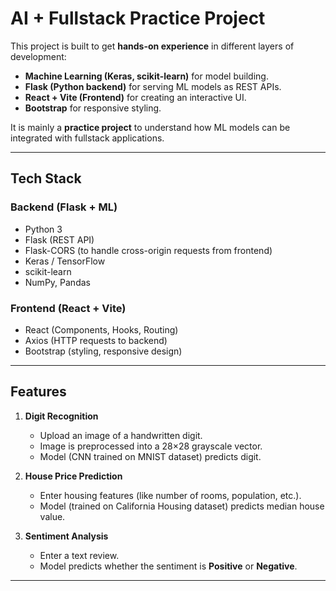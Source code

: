 #  AI + Fullstack Practice Project

This project is built to get **hands-on experience** in different layers of development:  
- **Machine Learning (Keras, scikit-learn)** for model building.  
- **Flask (Python backend)** for serving ML models as REST APIs.  
- **React + Vite (Frontend)** for creating an interactive UI.  
- **Bootstrap** for responsive styling.  

It is mainly a **practice project** to understand how ML models can be integrated with fullstack applications.

---

##  Tech Stack
###  Backend (Flask + ML)
- Python 3
- Flask (REST API)
- Flask-CORS (to handle cross-origin requests from frontend)
- Keras / TensorFlow
- scikit-learn
- NumPy, Pandas

###  Frontend (React + Vite)
- React (Components, Hooks, Routing)
- Axios (HTTP requests to backend)
- Bootstrap (styling, responsive design)

---

##  Features
1. **Digit Recognition**  
   - Upload an image of a handwritten digit.  
   - Image is preprocessed into a 28×28 grayscale vector.  
   - Model (CNN trained on MNIST dataset) predicts digit.

2. **House Price Prediction**  
   - Enter housing features (like number of rooms, population, etc.).  
   - Model (trained on California Housing dataset) predicts median house value.

3. **Sentiment Analysis**  
   - Enter a text review.  
   - Model predicts whether the sentiment is **Positive** or **Negative**.

---


